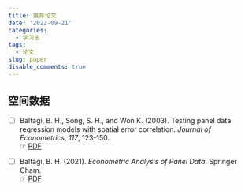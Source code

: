 ```yaml
---
title: 推荐论文
date: '2022-09-21'
categories:
  - 学习志
tags:
  - 论文
slug: paper
disable_comments: true
---
```



## 空间数据
- [ ] Baltagi, B. H., Song, S. H., and Won K. (2003). Testing panel data regression models with spatial error correlation. _Journal of Econometrics, 117_, 123-150.   
☞ [PDF](/resources/Qin_TopReading_1.pdf)

- [ ] Baltagi, B. H. (2021). _Econometric Analysis of Panel Data_. Springer Cham.   
☞ [PDF](/resources/Qin_TopReading_2.pdf)




